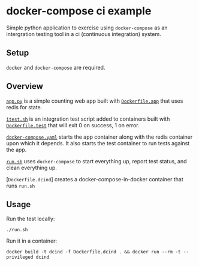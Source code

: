 # docker-compose ci example

Simple python application to exercise using `docker-compose` as an intergration testing tool in a ci (continuous integration) system.

## Setup
`docker` and `docker-compose` are required.

## Overview
[`app.py`](app.py) is a simple counting web app built with [`Dockerfile.app`](Dockerfile.app) that uses redis for state.

[`itest.sh`](itest.sh) is an integration test script added to containers built with [`Dockerfile.test`](Dockerfile.itest) that will exit 0 on success, 1 on error.

[`docker-compose.yaml`](docker-compose.yaml) starts the app container along with the redis container upon which it depends.  It also starts the test container to run tests against the app.

[`run.sh`](run.sh) uses `docker-compose` to start everything up, report test status, and clean everything up.

[`Dockerfile.dcind`] creates a docker-compose-in-docker container that runs `run.sh`

## Usage
Run the test locally:
```
./run.sh
```

Run it in a container:
```
docker build -t dcind -f Dockerfile.dcind . && docker run --rm -t --privileged dcind
```

